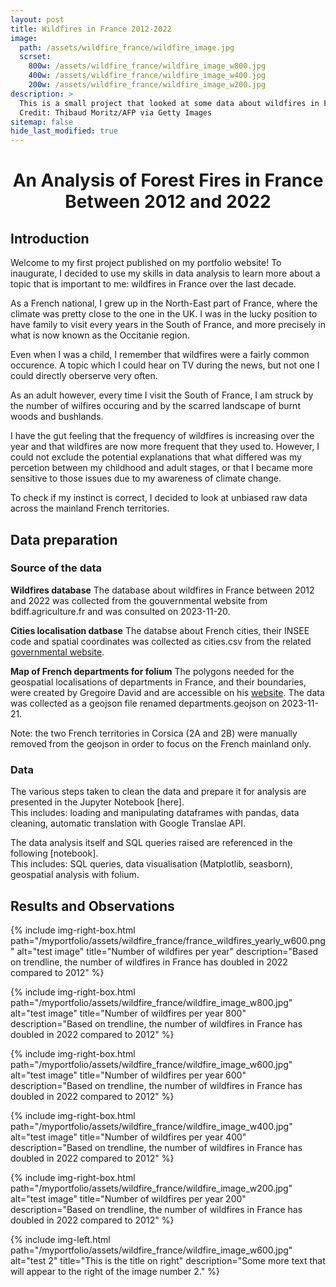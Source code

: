 ```yaml
---
layout: post
title: Wildfires in France 2012-2022
image:
  path: /assets/wildfire_france/wildfire_image.jpg
  scrset:
    800w: /assets/wildfire_france/wildfire_image_w800.jpg
    400w: /assets/wildfire_france/wildfire_image_w400.jpg
    200w: /assets/wildfire_france/wildfire_image_w200.jpg
description: >
  This is a small project that looked at some data about wildfires in France between 2012 and 2022
  Credit: Thibaud Moritz/AFP via Getty Images
sitemap: false
hide_last_modified: true
---
```

<h1 align="center">
An Analysis of Forest Fires in France Between 2012 and 2022
</h1>

## Introduction
Welcome to my first project published on my portfolio website! To inaugurate, I decided to use my skills in data analysis to learn more about a topic that is important to me: wildfires in France over the last decade.

As a French national, I grew up in the North-East part of France, where the climate was pretty close to the one in the UK. I was in the lucky position to have family to visit every years in the South of France, and more precisely in what is now known as the Occitanie region.

Even when I was a child, I remember that wildfires were a fairly common occurence. A topic which I could hear on TV during the news, but not one I could directly oberserve very often.

As an adult however, every time I visit the South of France, I am struck by the number of wilfires occuring and by the scarred landscape of burnt woods and bushlands.

I have the gut feeling that the frequency of wildfires is increasing over the year and that wildfires are now more frequent that they used to. However, I could not exclude the potential explanations that what differed was my percetion between my childhood and adult stages, or that I became more sensitive to those issues due to my awareness of climate change.

To check if my instinct is correct, I decided to look at unbiased raw data across the mainland French territories.

## Data preparation

### Source of the data

**Wildfires database**
The database about wildfires in France between 2012 and 2022 was collected from the gouvernmental website from bdiff.agriculture.fr and was consulted on 2023-11-20.

**Cities localisation datbase**
The databse about French cities, their INSEE code and spatial coordinates was collected as cities.csv from the related [governmental website](https://www.data.gouv.fr/fr/datasets/villes-de-france/).

**Map of French departments for folium**
The polygons needed for the geospatial localisations of departments in France, and their boundaries, were created by Gregoire David and are accessible on his [website](https://france-geojson.gregoiredavid.fr/). The data was collected as a geojson file renamed departments.geojson on 2023-11-21.

Note: the two French territories in Corsica (2A and 2B) were manually removed from the geojson in order to focus on the French mainland only.

### Data

The various steps taken to clean the data and prepare it for analysis are presented in the Jupyter Notebook [here]. \
This includes: loading and manipulating dataframes with pandas, data cleaning, automatic translation with Google Translae API.

The data analysis itself and SQL queries raised are referenced in the following [notebook].\
This includes: SQL queries, data visualisation (Matplotlib, seasborn), geospatial analysis with folium.

## Results and Observations

{% include img-right-box.html path="/myportfolio/assets/wildfire_france/france_wildfires_yearly_w600.png" alt="test image" 
title="Number of wildfires per year" 
description="Based on trendline, the number of wildfires in France has doubled in 2022 compared to 2012" %}

{% include img-right-box.html path="/myportfolio/assets/wildfire_france/wildfire_image_w800.jpg" alt="test image" 
title="Number of wildfires per year 800" 
description="Based on trendline, the number of wildfires in France has doubled in 2022 compared to 2012" %}

{% include img-right-box.html path="/myportfolio/assets/wildfire_france/wildfire_image_w600.jpg" alt="test image" 
title="Number of wildfires per year 600" 
description="Based on trendline, the number of wildfires in France has doubled in 2022 compared to 2012" %}

{% include img-right-box.html path="/myportfolio/assets/wildfire_france/wildfire_image_w400.jpg" alt="test image" 
title="Number of wildfires per year 400" 
description="Based on trendline, the number of wildfires in France has doubled in 2022 compared to 2012" %}

{% include img-right-box.html path="/myportfolio/assets/wildfire_france/wildfire_image_w200.jpg" alt="test image" 
title="Number of wildfires per year 200" 
description="Based on trendline, the number of wildfires in France has doubled in 2022 compared to 2012" %}

{% include img-left.html path="/myportfolio/assets/wildfire_france/wildfire_image_w600.jpg" alt="test 2"
title="This is the title on right" 
description="Some more text that will appear to the right of the image number 2." %}
